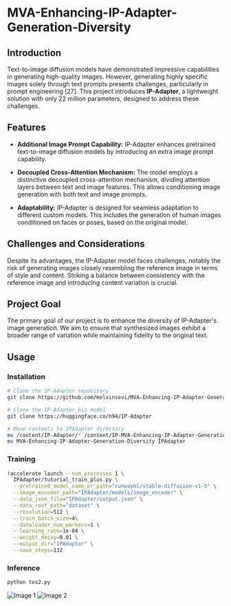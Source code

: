 # MVA-Enhancing-IP-Adapter-Generation-Diversity

## Introduction

Text-to-image diffusion models have demonstrated impressive capabilities in generating high-quality images. However, generating highly specific images solely through text prompts presents challenges, particularly in prompt engineering [27]. This project introduces **IP-Adapter**, a lightweight solution with only 22 million parameters, designed to address these challenges.

## Features

- **Additional Image Prompt Capability:** IP-Adapter enhances pretrained text-to-image diffusion models by introducing an extra image prompt capability.
  
- **Decoupled Cross-Attention Mechanism:** The model employs a distinctive decoupled cross-attention mechanism, dividing attention layers between text and image features. This allows conditioning image generation with both text and image prompts.

- **Adaptability:** IP-Adapter is designed for seamless adaptation to different custom models. This includes the generation of human images conditioned on faces or poses, based on the original model.

## Challenges and Considerations

Despite its advantages, the IP-Adapter model faces challenges, notably the risk of generating images closely resembling the reference image in terms of style and content. Striking a balance between consistency with the reference image and introducing content variation is crucial.

## Project Goal

The primary goal of our project is to enhance the diversity of IP-Adapter's image generation. We aim to ensure that synthesized images exhibit a broader range of variation while maintaining fidelity to the original text.

## Usage

### Installation

```bash
# Clone the IP-Adapter repository
git clone https://github.com/melvinsevi/MVA-Enhancing-IP-Adapter-Generation-Diversity

# Clone the IP-Adapter_bis model
git clone https://huggingface.co/h94/IP-Adapter

# Move contents to IPAdapter directory
mv /content/IP-Adapter/* /content/IP-MVA-Enhancing-IP-Adapter-Generation-Diversity/
mv MVA-Enhancing-IP-Adapter-Generation-Diversity IPAdapter

```
### Training

```bash
!accelerate launch --num_processes 1 \
  IPAdapter/tutorial_train_plus.py \
  --pretrained_model_name_or_path="runwayml/stable-diffusion-v1-5" \
  --image_encoder_path="IPAdapter/models/image_encoder" \
  --data_json_file="IPAdapter/output.json" \
  --data_root_path="dataset" \
  --resolution=512 \
  --train_batch_size=4\
  --dataloader_num_workers=1 \
  --learning_rate=1e-04 \
  --weight_decay=0.01 \
  --output_dir="IPAdapter" \
  --save_steps=132
```

### Inference

```bash
python tes2.py
```

![Image 1](https://github.com/melvinsevi/MVA-Enhancing-IP-Adapter-Generation-Diversity/blob/main/figures/285_feature_lambda_1_46.png) ![Image 2](https://github.com/melvinsevi/MVA-Enhancing-IP-Adapter-Generation-Diversity/blob/main/figures/285_trained_cross__feature_lambda_0.5_0.05_3epochs_3.png)


